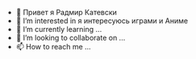 - 👋 Привет я Радмир Катевски
- 👀 I’m interested in я интересуюсь играми и Аниме
- 🌱 I’m currently learning ...
- 💞️ I’m looking to collaborate on ...
- 📫 How to reach me ...

<!---
--->
